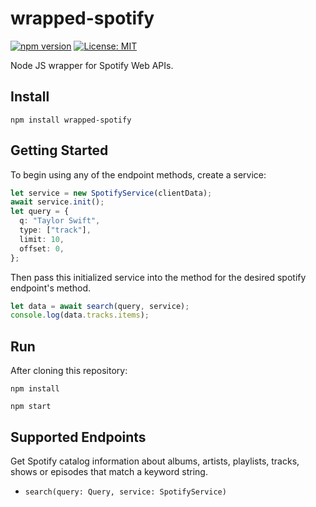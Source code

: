 # wrapped-spotify

[![npm version](https://img.shields.io/npm/v/axios.svg?style=flat-square)](https://www.npmjs.org/package/wrapped-spotify)
[![License: MIT](https://img.shields.io/badge/License-MIT-yellow.svg)](https://opensource.org/licenses/MIT)

Node JS wrapper for Spotify Web APIs.

## Install

`npm install wrapped-spotify`

## Getting Started

To begin using any of the endpoint methods, create a service:

```ts
let service = new SpotifyService(clientData);
await service.init();
let query = {
  q: "Taylor Swift",
  type: ["track"],
  limit: 10,
  offset: 0,
};
```

Then pass this initialized service into the method for the desired spotify endpoint's method.

```ts
let data = await search(query, service);
console.log(data.tracks.items);
```

## Run

After cloning this repository:

`npm install`

`npm start`

## Supported Endpoints

Get Spotify catalog information about albums, artists, playlists, tracks, shows or episodes that match a keyword string.

- `search(query: Query, service: SpotifyService)`
